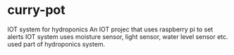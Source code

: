 # curry-pot
IOT system for hydroponics
An IOT projec that uses raspberry pi to set alerts
IOT system uses moisture sensor, light sensor, water level sensor etc. used part of hydroponics system.
